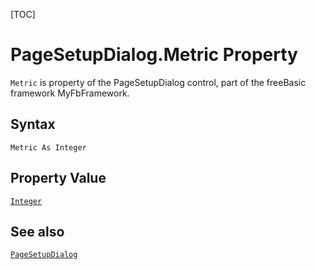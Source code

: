 [TOC]
# PageSetupDialog.Metric Property

`Metric` is property of the PageSetupDialog control, part of the freeBasic framework MyFbFramework.
## Syntax
```freeBasic
Metric As Integer
```
## Property Value
[`Integer`]("https://www.freebasic.net/wiki/KeyPgInteger")
## See also
[`PageSetupDialog`](PageSetupDialog.md)
